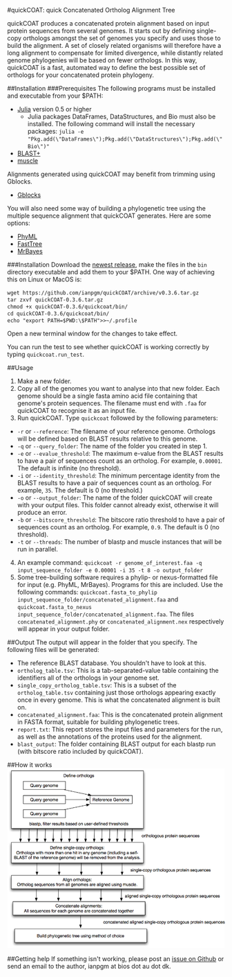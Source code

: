 #quickCOAT: quick Concatenated Ortholog Alignment Tree

quickCOAT produces a concatenated protein alignment based on input protein sequences from several genomes. It starts out by defining single-copy orthologs amongst the set of genomes you specify and uses those to build the alignment. A set of closely related organisms will therefore have a long alignment to compensate for limited divergence, while distantly related genome phylogenies will be based on fewer orthologs. In this way, quickCOAT is a fast, automated way to define the best possible set of orthologs for your concatenated protein phylogeny.

##Installation
###Prerequisites
The following programs must be installed and executable from your $PATH:
* [Julia](http://www.julialang.org/) version 0.5 or higher
  * Julia packages DataFrames, DataStructures, and Bio must also be installed. The following command will install the necessary packages: `julia -e "Pkg.add(\"DataFrames\");Pkg.add(\"DataStructures\");Pkg.add(\"Bio\")"`
* [BLAST+](https://blast.ncbi.nlm.nih.gov/Blast.cgi?CMD=Web&PAGE_TYPE=BlastDocs&DOC_TYPE=Download)
* [muscle](http://www.drive5.com/muscle/manual/install.html)

Alignments generated using quickCOAT may benefit from trimming using Gblocks.
* [Gblocks](http://molevol.cmima.csic.es/castresana/Gblocks.html)

You will also need some way of building a phylogenetic tree using the multiple sequence alignment that quickCOAT generates. Here are some options:
* [PhyML](http://www.atgc-montpellier.fr/phyml/binaries.php)
* [FastTree](http://www.microbesonline.org/fasttree/)
* [MrBayes](http://mrbayes.sourceforge.net/)

###Installation
Download the [newest release](https://github.com/ianpgm/quickCOAT/releases/), make the files in the `bin` directory executable and add them to your $PATH. One way of achieving this on Linux or MacOS is:
```
wget https://github.com/ianpgm/quickCOAT/archive/v0.3.6.tar.gz
tar zxvf quickCOAT-0.3.6.tar.gz
chmod +x quickCOAT-0.3.6/quickcoat/bin/
cd quickCOAT-0.3.6/quickcoat/bin/
echo "export PATH=$PWD:\$PATH">>~/.profile
```
Open a new terminal window for the changes to take effect. 

You can run the test to see whether quickCOAT is working correctly by typing `quickcoat.run_test`.

##Usage
1. Make a new folder.
2. Copy all of the genomes you want to analyse into that new folder. Each genome should be a single fasta amino acid file containing that genome's protein sequences. The filename must end with `.faa` for quickCOAT to recognise it as an input file.
3. Run quickCOAT. Type `quickcoat` followed by the following parameters:
  * `-r` or `--reference`: The filename of your reference genome. Orthologs will be defined based on BLAST results relative to this genome.
  * `-q` or `--query_folder`: The name of the folder you created in step 1.
  * `-e` or `--evalue_threshold`: The maximum e-value from the BLAST results to have a pair of sequences count as an ortholog. For example, `0.00001`. The default is infinite (no threshold).
  * `-i` or `--identity_threshold`: The minimum percentage identity from the BLAST results to have a pair of sequences count as an ortholog. For example, `35`. The default is 0 (no threshold.)
  * `-o` or `--output_folder`: The name of the folder quickCOAT will create with your output files. This folder cannot already exist, otherwise it will produce an error.
  * `-b` or `--bitscore_threshold`: The bitscore ratio threshold to have a pair of sequences count as an ortholog. For example, `0.9`. The default is 0 (no threshold).
  * `-t` or `--threads`: The number of blastp and muscle instances that will be run in parallel.
4. An example command: `quickcoat -r genome_of_interest.faa -q input_sequence_folder -e 0.00001 -i 35 -t 8 -o output_folder`
5. Some tree-building software requires a phylip- or nexus-formatted file for input (e.g. PhyML, MrBayes). Programs for this are included. Use the following commands: `quickcoat.fasta_to_phylip input_sequence_folder/concatenated_alignment.faa` and `quickcoat.fasta_to_nexus input_sequence_folder/concatenated_alignment.faa`. The files `concatenated_alignment.phy` or `concatenated_alignment.nex` respectively will appear in your output folder.

##Output
The output will appear in the folder that you specify. The following files will be generated:
* The reference BLAST database. You shouldn't have to look at this.
* `ortholog_table.tsv`: This is a tab-separated-value table containing the identifiers all of the orthologs in your genome set.
* `single_copy_ortholog_table.tsv`: This is a subset of the `ortholog_table.tsv` containing just those orthologs appearing exactly once in every genome. This is what the concatenated alignment is built on.
* `concatenated_alignment.faa`: This is the concatenated protein alignment in FASTA format, suitable for building phylogenetic trees.
* `report.txt`: This report stores the input files and parameters for the run, as well as the annotations of the proteins used for the alignment.
* `blast_output`: The folder containing BLAST output for each blastp run (with bitscore ratio included by quickCOAT).

##How it works
![quickCOAT overview chart](https://github.com/ianpgm/quickCOAT/blob/master/overview_chart.png)

##Getting help
If something isn't working, please post an [issue on Github](https://github.com/ianpgm/quickCOAT/issues) or send an email to the author, ianpgm at bios dot au dot dk.
